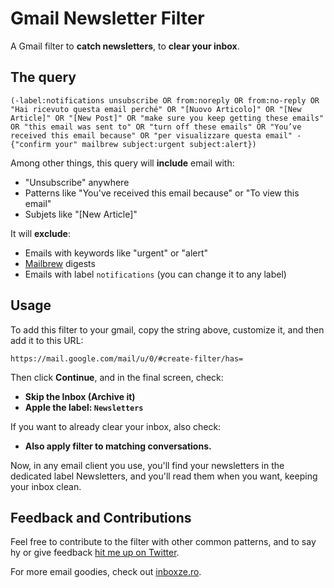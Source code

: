 # Gmail Newsletter Filter
A Gmail filter to **catch newsletters**, to **clear your inbox**.

## The query

```
(-label:notifications unsubscribe OR from:noreply OR from:no-reply OR "Hai ricevuto questa email perché" OR "[Nuovo Articolo]" OR "[New Article]" OR "[New Post]" OR "make sure you keep getting these emails" OR "this email was sent to" OR "turn off these emails" OR "You’ve received this email because" OR "per visualizzare questa email" -{"confirm your" mailbrew subject:urgent subject:alert})
```

Among other things, this query will **include** email with:
* "Unsubscribe" anywhere
* Patterns like "You've received this email because" or "To view this email"
* Subjets like "[New Article]"

It will **exclude**:
* Emails with keywords like "urgent" or "alert"
* [Mailbrew](https://mailbrew.com) digests
* Emails with label `notifications` (you can change it to any label)

## Usage

To add this filter to your gmail, copy the string above, customize it, and then add it to this URL:

`https://mail.google.com/mail/u/0/#create-filter/has=`

Then click **Continue**, and in the final screen, check:
* **Skip the Inbox (Archive it)**
* **Apple the label: `Newsletters`**

If you want to already clear your inbox, also check:
* **Also apply filter to matching conversations.**

Now, in any email client you use, you'll find your newsletters in the dedicated label Newsletters, and you'll read them when you want, keeping your inbox clean.

## Feedback and Contributions

Feel free to contribute to the filter with other common patterns, and to say hy or give feedback [hit me up on Twitter](https://twitter.com/linuz90).

For more email goodies, check out [inboxze.ro](https://inboxze.ro).
